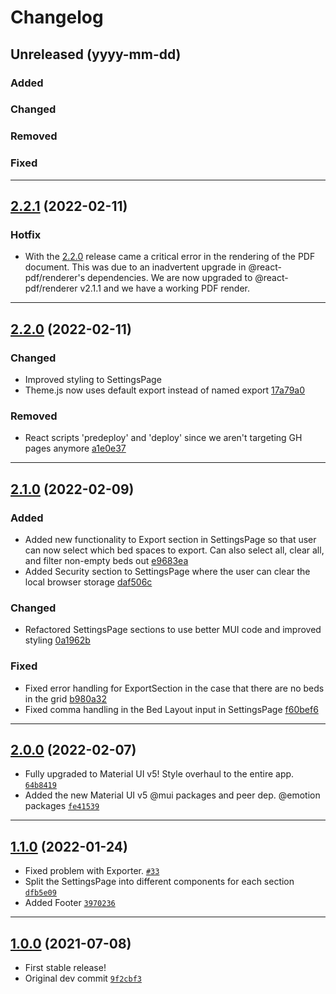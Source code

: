 # Changelog

## Unreleased (yyyy-mm-dd)

### Added

### Changed

### Removed

### Fixed

---

## [2.2.1](https://github.com/bngarren/icu-rounder/compare/2.1.0...2.2.0) (2022-02-11)

### Hotfix

- With the [2.2.0](https://github.com/bngarren/icu-rounder/compare/2.1.0...2.2.0) release came a critical error in the rendering of the PDF document. This was due to an inadvertent upgrade in @react-pdf/renderer's dependencies. We are now upgraded to @react-pdf/renderer v2.1.1 and we have a working PDF render.

---

## [2.2.0](https://github.com/bngarren/icu-rounder/compare/2.1.0...2.2.0) (2022-02-11)

### Changed

- Improved styling to SettingsPage
- Theme.js now uses default export instead of named export [17a79a0](https://github.com/bngarren/icu-rounder/commit/17a79a03527f8fbcc86429be7e1ed9a4c44ab4ab)

### Removed

- React scripts 'predeploy' and 'deploy' since we aren't targeting GH pages anymore [a1e0e37](https://github.com/bngarren/icu-rounder/commit/a1e0e372807f8f5c06e4628b32f22db365d9a4c0)

---

## [2.1.0](https://github.com/bngarren/icu-rounder/compare/2.0.0...2.1.0) (2022-02-09)

### Added

- Added new functionality to Export section in SettingsPage so that user can now select which bed spaces to export. Can also select all, clear all, and filter non-empty beds out [e9683ea](https://github.com/bngarren/icu-rounder/commit/e9683ea53e768bc429d3581473775fe29a222d57)
- Added Security section to SettingsPage where the user can clear the local browser storage [daf506c](https://github.com/bngarren/icu-rounder/commit/daf506c9cd88e0f64a9e18b3cc10ac03fe188107)

### Changed

- Refactored SettingsPage sections to use better MUI code and improved styling [0a1962b](https://github.com/bngarren/icu-rounder/commit/0a1962b5834f46f700d2532ce755c7d880698236)

### Fixed

- Fixed error handling for ExportSection in the case that there are no beds in the grid [b980a32](https://github.com/bngarren/icu-rounder/commit/b980a320ba751e45b3aaf411ebcf44b9bdc0d959)
- Fixed comma handling in the Bed Layout input in SettingsPage [f60bef6](https://github.com/bngarren/icu-rounder/commit/f60bef616c068b16bb6529bd0e9a3926878c2b2b)

---

## [2.0.0](https://github.com/bngarren/icu-rounder/compare/1.1.0...2.0.0) (2022-02-07)

- Fully upgraded to Material UI v5! Style overhaul to the entire app. [`64b8419`](https://github.com/bngarren/icu-rounder/commit/64b8419e8da6325d1262fe1fb77aca2a595110de)
- Added the new Material UI v5 @mui packages and peer dep. @emotion packages [`fe41539`](https://github.com/bngarren/icu-rounder/commit/fe4153961e3350f26023b2b98d8b3f9386c5b13f)

---

## [1.1.0](https://github.com/bngarren/icu-rounder/compare/1.0...1.1.0) (2022-01-24)

- Fixed problem with Exporter. [`#33`](https://github.com/bngarren/icu-rounder/issues/33)
- Split the SettingsPage into different components for each section [`dfb5e09`](https://github.com/bngarren/icu-rounder/commit/dfb5e090f3eaf05c4b3b5a1e2c164ac13180c89e)
- Added Footer [`3970236`](https://github.com/bngarren/icu-rounder/commit/3970236b23833eaf0f2652329aaccb47d2a4793e)

---

## [1.0.0](https://github.com/bngarren/icu-rounder/commit/b93309633befbfd2c6ff99049ccb3bbe879f3d5e) (2021-07-08)

- First stable release!
- Original dev commit [`9f2cbf3`](https://github.com/bngarren/icu-rounder/commit/9f2cbf3a79990bffb10c2c1707843f89e8b1563a)
